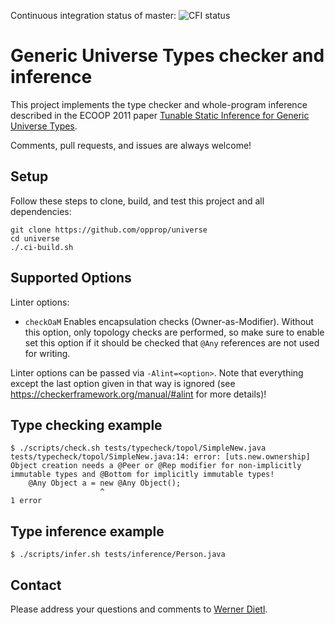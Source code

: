 Continuous integration status of master:
![CFI status](https://github.com/opprop/universe/workflows/CI/badge.svg)

# Generic Universe Types checker and inference

This project implements the type checker and whole-program inference described
in the ECOOP 2011 paper [Tunable Static Inference for Generic Universe
Types](https://ece.uwaterloo.ca/~wdietl/publications/pubs/DietlErnstMueller11-abstract.html).

Comments, pull requests, and issues are always welcome!


## Setup

Follow these steps to clone, build, and test this project and all dependencies:

````
git clone https://github.com/opprop/universe
cd universe
./.ci-build.sh
````

## Supported Options

Linter options:
* `checkOaM` Enables encapsulation checks (Owner-as-Modifier). Without this option, only topology checks are performed,
  so make sure to enable set this option if it should be checked that `@Any` references are not used for writing.

Linter options can be passed via `-Alint=<option>`. Note that everything except the last option given in that way is
ignored (see https://checkerframework.org/manual/#alint for more details)!

## Type checking example

````
$ ./scripts/check.sh tests/typecheck/topol/SimpleNew.java
tests/typecheck/topol/SimpleNew.java:14: error: [uts.new.ownership] Object creation needs a @Peer or @Rep modifier for non-implicitly immutable types and @Bottom for implicitly immutable types!
    @Any Object a = new @Any Object();
                    ^
1 error
````


## Type inference example

````
$ ./scripts/infer.sh tests/inference/Person.java
````


## Contact

Please address your questions and comments to
[Werner Dietl](https://ece.uwaterloo.ca/~wdietl/contact.html).
